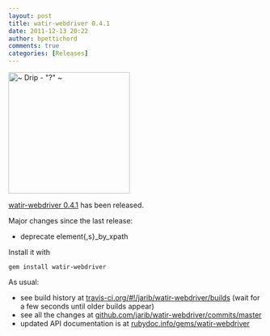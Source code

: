 ```yaml
---
layout: post
title: watir-webdriver 0.4.1
date: 2011-12-13 20:22
author: bpettichord
comments: true
categories: [Releases]
---
```

<a href="http://www.flickr.com/photos/viamoi/3535257124/" title="~ Drip - &quot;?&quot; ~ by ViaMoi, on Flickr"><img src="http://farm3.staticflickr.com/2244/3535257124_21f0d92d17_m.jpg" width="240" height="240" alt="~ Drip - &quot;?&quot; ~"></a>

<a href="https://rubygems.org/gems/watir-webdriver">watir-webdriver 0.4.1</a> has been released.

Major changes since the last release:
<ul>
<li>deprecate element{,s}_by_xpath</li>
</ul>

Install it with

<code>gem install watir-webdriver</code>

As usual: 

<ul>
<li>see build history at <a href="http://travis-ci.org/#!/jarib/watir-webdriver/builds">travis-ci.org/#!/jarib/watir-webdriver/builds</a> (wait for a few seconds until older builds appear)</li>
<li>see all the changes at <a href="https://github.com/jarib/watir-webdriver/commits/master/">github.com/jarib/watir-webdriver/commits/master</a></li>
<li>updated API documentation is at <a href="http://rubydoc.info/gems/watir-webdriver">rubydoc.info/gems/watir-webdriver</a></li>
</ul>

<p>
